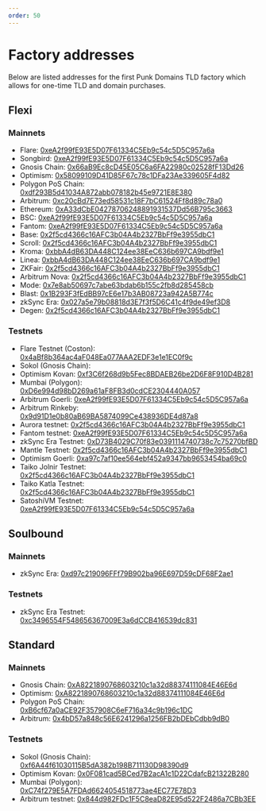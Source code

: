 ```yaml
---
order: 50
---
```


# Factory addresses

Below are listed addresses for the first Punk Domains TLD factory which allows for one-time TLD and domain purchases.

## Flexi

### Mainnets

- Flare: [0xeA2f99fE93E5D07F61334C5Eb9c54c5D5C957a6a](https://flare-explorer.flare.network/address/0xeA2f99fE93E5D07F61334C5Eb9c54c5D5C957a6a)
- Songbird: [0xeA2f99fE93E5D07F61334C5Eb9c54c5D5C957a6a](https://songbird-explorer.flare.network/address/0xeA2f99fE93E5D07F61334C5Eb9c54c5D5C957a6a)
- Gnosis Chain: [0x66aB9Ec8cD45E05C6a6FA22980c02528fF13Dd26](https://blockscout.com/xdai/mainnet/address/0x66aB9Ec8cD45E05C6a6FA22980c02528fF13Dd26)
- Optimism: [0x58099109D41D85F67c78c1DFa23Ae339605F4d82](https://optimistic.etherscan.io/address/0x58099109D41D85F67c78c1DFa23Ae339605F4d82)
- Polygon PoS Chain: [0xdf293B5d41034A872abb078182b45e9721E8E380](https://polygonscan.com/address/0xdf293B5d41034A872abb078182b45e9721E8E380)
- Arbitrum: [0xc20cBd7E73ed58531c18F7bC61524Ff8d89c78a0](https://arbiscan.io/address/0xc20cBd7E73ed58531c18F7bC61524Ff8d89c78a0)
- Ethereum: [0xA33dCbE04278706248891931537Dd56B795c3663](https://etherscan.io/address/0xA33dCbE04278706248891931537Dd56B795c3663)
- BSC: [0xeA2f99fE93E5D07F61334C5Eb9c54c5D5C957a6a](https://bscscan.com/address/0xeA2f99fE93E5D07F61334C5Eb9c54c5D5C957a6a)
- Fantom: [0xeA2f99fE93E5D07F61334C5Eb9c54c5D5C957a6a](https://ftmscan.com/address/0xeA2f99fE93E5D07F61334C5Eb9c54c5D5C957a6a)
- Base: [0x2f5cd4366c16AFC3b04A4b2327BbFf9e3955dbC1](https://base.blockscout.com/address/0x2f5cd4366c16AFC3b04A4b2327BbFf9e3955dbC1)
- Scroll: [0x2f5cd4366c16AFC3b04A4b2327BbFf9e3955dbC1](https://scrollscan.com/address/0x2f5cd4366c16AFC3b04A4b2327BbFf9e3955dbC1)
- Kroma: [0xbbA4dB63DA448C124ee38EeC636b697CA9bdf9e1](https://blockscout.kroma.network/address/0xbbA4dB63DA448C124ee38EeC636b697CA9bdf9e1)
- Linea: [0xbbA4dB63DA448C124ee38EeC636b697CA9bdf9e1](https://lineascan.build/address/0xbbA4dB63DA448C124ee38EeC636b697CA9bdf9e1)
- ZKFair: [0x2f5cd4366c16AFC3b04A4b2327BbFf9e3955dbC1](https://scan.zkfair.io/address/0x2f5cd4366c16AFC3b04A4b2327BbFf9e3955dbC1)
- Arbitrum Nova: [0x2f5cd4366c16AFC3b04A4b2327BbFf9e3955dbC1](https://nova.arbiscan.io/address/0x2f5cd4366c16AFC3b04A4b2327BbFf9e3955dbC1)
- Mode: [0x7e8ab50697c7abe63bdab6b155c2fb8d285458cb](https://explorer.mode.network/address/0x7e8ab50697c7abe63bdab6b155c2fb8d285458cb)
- Blast: [0x1B293F3fEdBB97cE6e17b3AB08723a942A5B774c](https://blastscan.io/address/0x1B293F3fEdBB97cE6e17b3AB08723a942A5B774c)
- zkSync Era: [0x027a5e79b08818d3E7f3f5D6C41c4f9de49ef3D8](https://era.zksync.network/address/0x027a5e79b08818d3E7f3f5D6C41c4f9de49ef3D8)
- Degen: [0x2f5cd4366c16AFC3b04A4b2327BbFf9e3955dbC1](https://explorer.degen.tips/address/0x2f5cd4366c16AFC3b04A4b2327BbFf9e3955dbC1)

### Testnets

- Flare Testnet (Coston): [0x4aBf8b364ac4aF048Ea077AAA2EDF3e1e1EC0f9c](https://coston-explorer.flare.network/address/0x4aBf8b364ac4aF048Ea077AAA2EDF3e1e1EC0f9c)
- Sokol (Gnosis Chain): 
- Optimism Kovan: [0xf3C6f268d9b5Fec8BDAEB26be2D6F8F910D4B281](https://kovan-optimistic.etherscan.io/address/0xf3C6f268d9b5Fec8BDAEB26be2D6F8F910D4B281)
- Mumbai (Polygon): [0xD6e994d98bD269a61aF8FB3d0cdCE2304440A057](https://mumbai.polygonscan.com/address/0xD6e994d98bD269a61aF8FB3d0cdCE2304440A057)
- Arbitrum Goerli: [0xeA2f99fE93E5D07F61334C5Eb9c54c5D5C957a6a](https://goerli.arbiscan.io/address/0xeA2f99fE93E5D07F61334C5Eb9c54c5D5C957a6a)
- Arbitrum Rinkeby: [0x9d91D1e0b80aB69BA5874099Ce438936DE4d87a8](https://testnet.arbiscan.io/address/0x9d91D1e0b80aB69BA5874099Ce438936DE4d87a8)
- Aurora testnet: [0x2f5cd4366c16AFC3b04A4b2327BbFf9e3955dbC1](https://testnet.aurorascan.dev/address/0x2f5cd4366c16AFC3b04A4b2327BbFf9e3955dbC1)
- Fantom testnet: [0xeA2f99fE93E5D07F61334C5Eb9c54c5D5C957a6a](https://testnet.ftmscan.com/address/0xeA2f99fE93E5D07F61334C5Eb9c54c5D5C957a6a)
- zkSync Era Testnet: [0xD73B4029C70f83e0391114740738c7c75270bfBD](https://goerli.explorer.zksync.io/address/0xD73B4029C70f83e0391114740738c7c75270bfBD)
- Mantle Testnet: [0x2f5cd4366c16AFC3b04A4b2327BbFf9e3955dbC1](https://explorer.testnet.mantle.xyz/address/0x2f5cd4366c16AFC3b04A4b2327BbFf9e3955dbC1)
- Optimism Goerli: [0xa97c7af10ee564ebf452a9347bb9653454ba69c0](https://goerli-optimism.etherscan.io/address/0xa97c7af10ee564ebf452a9347bb9653454ba69c0)
- Taiko Jolnir Testnet: [0x2f5cd4366c16AFC3b04A4b2327BbFf9e3955dbC1](https://explorer.jolnir.taiko.xyz/address/0x2f5cd4366c16AFC3b04A4b2327BbFf9e3955dbC1)
- Taiko Katla Testnet: [0x2f5cd4366c16AFC3b04A4b2327BbFf9e3955dbC1](https://explorer.katla.taiko.xyz/address/0x2f5cd4366c16AFC3b04A4b2327BbFf9e3955dbC1)
- SatoshiVM Testnet: [0xeA2f99fE93E5D07F61334C5Eb9c54c5D5C957a6a](https://testnet.svmscan.io/address/0xeA2f99fE93E5D07F61334C5Eb9c54c5D5C957a6a)

## Soulbound

### Mainnets

- zkSync Era: [0xd97c219096FFf79B902ba96E697D59cDF68F2ae1](https://era.zksync.network/address/0xd97c219096FFf79B902ba96E697D59cDF68F2ae1)

### Testnets

- zkSync Era Testnet: [0xc3496554F548656367009E3a6dCCB416539dc831](https://goerli.explorer.zksync.io/address/0xc3496554F548656367009E3a6dCCB416539dc831)

## Standard

### Mainnets

- Gnosis Chain: [0xA8221890768603210c1a32d88374111084E46E6d](https://blockscout.com/xdai/mainnet/address/0xA8221890768603210c1a32d88374111084E46E6d)
- Optimism: [0xA8221890768603210c1a32d88374111084E46E6d](https://optimistic.etherscan.io/address/0xA8221890768603210c1a32d88374111084E46E6d)
- Polygon PoS Chain: [0xB6cf67a0aCE92F357908C6eF716a34c9b196c1DC](https://polygonscan.com/address/0xB6cf67a0aCE92F357908C6eF716a34c9b196c1DC)
- Arbitrum: [0x4bD57a848c56E6241296a1256FB2bDEbCdbb9dB0](https://arbiscan.io/address/0x4bD57a848c56E6241296a1256FB2bDEbCdbb9dB0)

### Testnets

- Sokol (Gnosis Chain): [0xf6A44f61030115B5dA382b198B711130D98390d9](https://blockscout.com/poa/sokol/address/0xf6A44f61030115B5dA382b198B711130D98390d9)
- Optimism Kovan: [0x0F081cad5BCed7B2acA1c1D22CdafcB21322B280](https://kovan-optimistic.etherscan.io/address/0x0F081cad5BCed7B2acA1c1D22CdafcB21322B280)
- Mumbai (Polygon): [0xC74f279E5A7FDAd6624054518773ae4EC77E78D3](https://mumbai.polygonscan.com/address/0xC74f279E5A7FDAd6624054518773ae4EC77E78D3)
- Arbitrum testnet: [0x844d982FDc1F5C8eaD82E95d522F2486a7CBb3EE](https://testnet.arbiscan.io/address/0x844d982FDc1F5C8eaD82E95d522F2486a7CBb3EE)